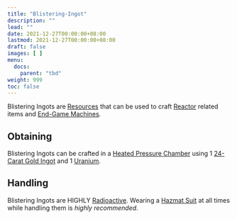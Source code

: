 ```yaml
---
title: "Blistering-Ingot"
description: ""
lead: ""
date: 2021-12-27T00:00:00+08:00
lastmod: 2021-12-27T00:00:00+08:00
draft: false
images: [ ]
menu:
  docs:
    parent: "tbd"
weight: 999
toc: false
---
```



Blistering Ingots are [Resources](/docs/slimefun/resources) that can be used to craft [Reactor](/docs/slimefun/electric-machines#energy-generation) related items and [End-Game Machines](/docs/slimefun/electric-machines).

## Obtaining

Blistering Ingots can be crafted in a [Heated Pressure Chamber](/docs/slimefun/heated-pressure-chamber) using 1 [24-Carat Gold Ingot](/docs/slimefun/gold-ingot) and 1 [Uranium](/docs/slimefun/uranium).

## Handling

Blistering Ingots are HIGHLY [Radioactive](/docs/slimefun/radiation). Wearing a [Hazmat Suit](/docs/slimefun/armor#hazmat-suit) at all times while handling them is *highly recommended*.
